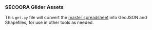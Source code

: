 ### SECOORA Glider Assets

This `get.py` file will convert the [master spreadsheet](https://docs.google.com/spreadsheets/d/13e906UHl6ibF2lx1F_mu_9vBVptVkESM7alw5-FRJdI/edit) into GeoJSON and Shapefiles, for use in other tools as needed.
